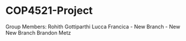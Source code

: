 # COP4521-Project
Group Members:
Rohith Gottiparthi
Lucca Francica - New Branch - New New Branch
Brandon Metz
